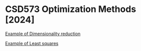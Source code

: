 # CSD573 Optimization Methods [2024]

[Example of Dimensionality reduction](https://github.com/gtsagkatakis/OptimizationMethods_2024/blob/main/Dimensionality_Reduction_Techniques.ipynb) 

[Example of Least squares](https://github.com/gtsagkatakis/OptimizationMethods_2024/blob/main/LS_example.ipynb) 
